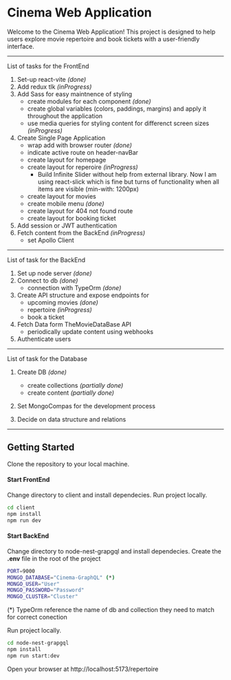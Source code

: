 # Cinema Web Application
Welcome to the Cinema Web Application! This project is designed to help users explore movie repertoire and book tickets with a user-friendly interface.

***

List of tasks for the FrontEnd

1. Set-up react-vite _(done)_
2. Add redux tlk _(inProgress)_
3. Add Sass for easy maintnence of styling
    - create modules for each component _(done)_
    - create global variables (colors, paddings, margins) and apply it throughout the application
    - use media queries for styling content for differenct screen sizes _(inProgress)_
3. Create Single Page Application
    - wrap add with browser router _(done)_
    - indicate active route on header-navBar
    - create layout for homepage
    - create layout for reperoire _(inProgress)_
        - Build Infinite Slider without help from external library. Now I am using react-slick which is fine but turns of functionality when all items are visible (min-with: 1200px) 
    - create layout for movies
    - create mobile menu _(done)_
    - create layout for 404 not found route
    - create layout for booking ticket
4. Add session or JWT authentication
5. Fetch content from the BackEnd _(inProgress)_
    - set Apollo Client

***

List of task for the BackEnd

1. Set up node server _(done)_
2. Connect to db _(done)_
    - connection with TypeOrm _(done)_
3. Create API structure and expose endpoints for 
    - upcoming movies _(done)_
    - repertoire _(inProgress)_
    - book a ticket
4. Fetch Data form TheMovieDataBase API
    - periodically update content using webhooks
5. Authenticate users

***

List of task for the Database

1. Create DB _(done)_
    - create collections _(partially done)_
    - create content _(partially done)_

2. Set MongoCompas for the development process

3. Decide on data structure and relations

***

## Getting Started
Clone the repository to your local machine.

#### Start FrontEnd
Change directory to client and install dependecies. Run project locally.

```bash
cd client
npm install
npm run dev
```

#### Start BackEnd
Change directory to node-nest-grapgql and install dependecies. 
Create the __.env__ file in the root of the project

```bash
PORT=9000
MONGO_DATABASE="Cinema-GraphQL" (*)
MONGO_USER="User"
MONGO_PASSWORD="Password"
MONGO_CLUSTER="Cluster"
```
(*) TypeOrm reference the name of db and collection they need to match for correct conection

Run project locally.

```bash
cd node-nest-grapgql
npm install
npm run start:dev
```

Open your browser at
http://localhost:5173/repertoire